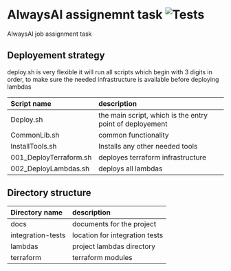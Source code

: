 # AlwaysAI assignemnt task ![Tests](https://github.com/alexbigkid/aai_job/actions/workflows/pipeline.yml/badge.svg)
AlwaysAI job assignment task


## Deployement strategy
deploy.sh is very flexible it will run all scripts which begin with 3 digits in order,
to make sure the needed infrastructure is available before deploying lambdas

| Script name            | description                                              |
| :--------------------- | :------------------------------------------------------- |
| Deploy.sh              | the main script, which is the entry point of deployement |
| CommonLib.sh           | common functionality                                     |
| InstallTools.sh        | Installs any other needed tools                          |
| 001_DeployTerraform.sh | deployes terraform infrastructure                        |
| 002_DeployLambdas.sh   | deploys all lambdas                                      |


## Directory structure
| Directory name    | description                    |
| :---------------- | :----------------------------- |
| docs              | documents for the project      |
| integration-tests | location for integration tests |
| lambdas           | project lambdas directory      |
| terraform         | terraform modules              |
